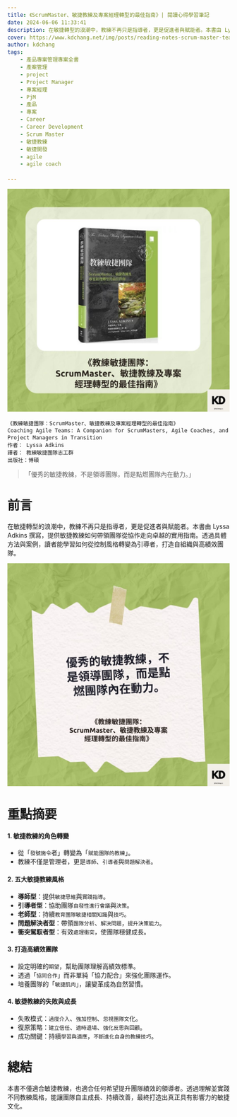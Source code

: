 ```yaml
---
title: 《ScrumMaster、敏捷教練及專案經理轉型的最佳指南》| 閱讀心得學習筆記
date: 2024-06-06 11:33:41
description: 在敏捷轉型的浪潮中，教練不再只是指導者，更是促進者與賦能者。本書由 Lyssa Adkins 撰寫，提供敏捷教練如何帶領團隊從協作走向卓越的實用指南。透過具體方法與案例，讀者能學習如何從控制風格轉變為引導者，打造自組織與高績效團隊。
cover: https://www.kdchang.net/img/posts/reading-notes-scrum-master-team-1.jpg
author: kdchang
tags: 
    - 產品專案管理專案全書
    - 產案管理
    - project
    - Project Manager
    - 專案經理
    - PjM
    - 產品
    - 專案
    - Career
    - Career Development
    - Scrum Master
    - 敏捷教練
    - 敏捷開發
    - agile
    - agile coach

---
```


![](img/posts/reading-notes-scrum-master-team-1.jpg)

```
《教練敏捷團隊：ScrumMaster、敏捷教練及專案經理轉型的最佳指南》
Coaching Agile Teams: A Companion for ScrumMasters, Agile Coaches, and Project Managers in Transition
作者： Lyssa Adkins  
譯者： 教練敏捷團隊志工群
出版社：博碩
```

>「優秀的敏捷教練，不是領導團隊，而是點燃團隊內在動力。」

# 前言
在敏捷轉型的浪潮中，教練不再只是指導者，更是促進者與賦能者。本書由 Lyssa Adkins 撰寫，提供敏捷教練如何帶領團隊從協作走向卓越的實用指南。透過具體方法與案例，讀者能學習如何從控制風格轉變為引導者，打造自組織與高績效團隊。

![](img/posts/reading-notes-scrum-master-team-2.jpg)

# 重點摘要
#### **1. 敏捷教練的角色轉變**
- 從「`發號施令`者」轉變為「`賦能團隊的教練`」。
- 教練不僅是管理者，更是`導師`、`引導者`與`問題解決者`。

#### **2. 五大敏捷教練風格**
- **導師型**：提供`敏捷思維`與`實踐指導`。
- **引導者型**：協助團隊`自發性進行會議`與`決策`。
- **老師型**：持續`教育團隊敏捷相關知識`與`技巧`。
- **問題解決者型**：帶領`團隊分析`、`解決問題`，`提升決策能力`。
- **衝突駕馭者型**：有效`處理衝突`，使團隊穩健成長。

#### **3. 打造高績效團隊**
- 設定明確的`期望`，幫助團隊理解高績效標準。
- 透過「`協同合作`」而非單純「協力配合」來強化團隊運作。
- 培養團隊的「`敏捷肌肉`」，讓變革成為自然習慣。

#### **4. 敏捷教練的失敗與成長**
- 失敗模式：`過度介入`、`強加控制`、`忽視團隊文`化。
- 復原策略：`建立信任`、`適時退場`、`強化反思與回顧`。
- 成功關鍵：持續`學習與適應`，`不斷進化自身的教練技巧`。

# 總結
本書不僅適合敏捷教練，也適合任何希望提升團隊績效的領導者。透過理解並實踐不同教練風格，能讓團隊自主成長、持續改善，最終打造出真正具有影響力的敏捷文化。
